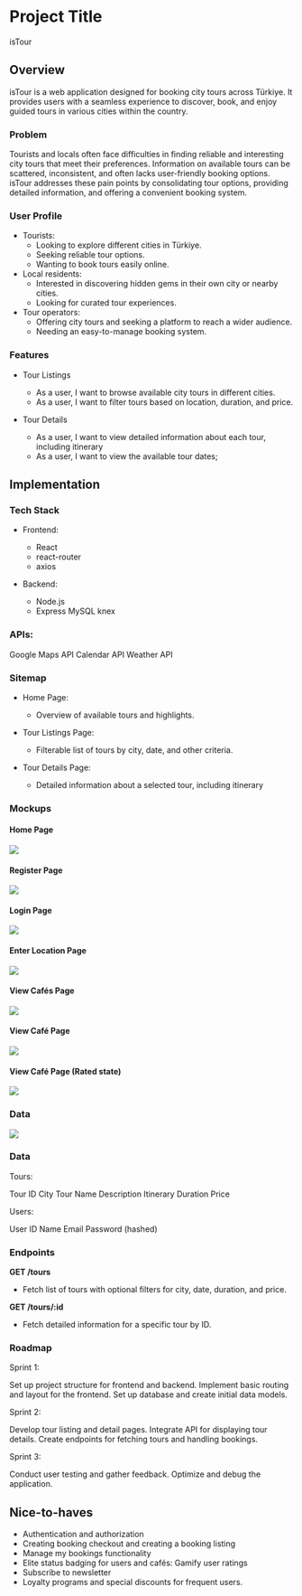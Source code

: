 # Project Title

isTour

## Overview

isTour is a web application designed for booking city tours across Türkiye. It provides users with a seamless experience to discover, book, and enjoy guided tours in various cities within the country.

### Problem

Tourists and locals often face difficulties in finding reliable and interesting city tours that meet their preferences. Information on available tours can be scattered, inconsistent, and often lacks user-friendly booking options. isTour addresses these pain points by consolidating tour options, providing detailed information, and offering a convenient booking system.

### User Profile

- Tourists:
  - Looking to explore different cities in Türkiye.
  - Seeking reliable tour options.
  - Wanting to book tours easily online.
- Local residents:
  - Interested in discovering hidden gems in their own city or nearby cities.
  - Looking for curated tour experiences.
- Tour operators:
  - Offering city tours and seeking a platform to reach a wider audience.
  - Needing an easy-to-manage booking system.

### Features

- Tour Listings

  - As a user, I want to browse available city tours in different cities.
  - As a user, I want to filter tours based on location, duration, and price.

- Tour Details

  - As a user, I want to view detailed information about each tour, including itinerary
  - As a user, I want to view the available tour dates;

## Implementation

### Tech Stack

- Frontend:

  - React
  - react-router
  - axios

- Backend:

  - Node.js
  - Express
    MySQL
    knex

### APIs:

Google Maps API
Calendar API
Weather API

### Sitemap

- Home Page:

  - Overview of available tours and highlights.

- Tour Listings Page:

  - Filterable list of tours by city, date, and other criteria.

- Tour Details Page:
  - Detailed information about a selected tour, including itinerary

### Mockups

#### Home Page

![](home.png)

#### Register Page

![](register.png)

#### Login Page

![](login.png)

#### Enter Location Page

![](enter-location.png)

#### View Cafés Page

![](view-cafes.png)

#### View Café Page

![](view-cafe.png)

#### View Café Page (Rated state)

![](view-cafe-rated.png)

### Data

![](sql-diagram.png)

### Data

Tours:

Tour ID
City
Tour Name
Description
Itinerary
Duration
Price

Users:

User ID
Name
Email
Password (hashed)

### Endpoints

**GET /tours**

- Fetch list of tours with optional filters for city, date, duration, and price.

**GET /tours/:id**

- Fetch detailed information for a specific tour by ID.

### Roadmap

Sprint 1:

Set up project structure for frontend and backend.
Implement basic routing and layout for the frontend.
Set up database and create initial data models.

Sprint 2:

Develop tour listing and detail pages.
Integrate API for displaying tour details.
Create endpoints for fetching tours and handling bookings.

Sprint 3:

Conduct user testing and gather feedback.
Optimize and debug the application.

## Nice-to-haves

- Authentication and authorization
- Creating booking checkout and creating a booking listing
- Manage my bookings functionality
- Elite status badging for users and cafés: Gamify user ratings
- Subscribe to newsletter
- Loyalty programs and special discounts for frequent users.
